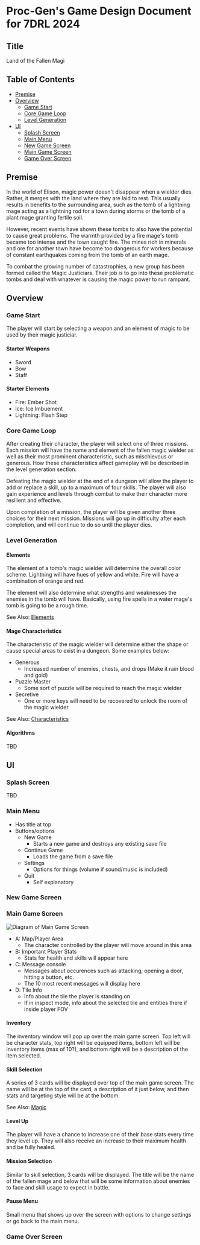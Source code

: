 # Proc-Gen's Game Design Document for 7DRL 2024

## Title

Land of the Fallen Magi

## Table of Contents

- [Premise](#premise)
- [Overview](#overview)
	- [Game Start](#game-start)
	- [Core Game Loop](#core-game-loop)
	- [Level Generation](#level-generation)
- [UI](#ui)
	- [Splash Screen](#splash-screen)
	- [Main Menu](#main-menu)
	- [New Game Screen](#new-game-screen)
	- [Main Game Screen](#main-game-screen)
	- [Game Over Screen](#game-over-screen)

## Premise

<p>
	In the world of Elison, magic power doesn't disappear when a wielder dies. Rather, it merges with the land where they are laid to rest. This usually results in benefits to the surrounding area, such as the tomb of a lightning mage acting as a lightning rod for a town during storms or the tomb of a plant mage granting fertile soil.
</p>
<p>
	However, recent events have shown these tombs to also have the potential to cause great problems. The warmth provided by a fire mage's tomb became too intense and the town caught fire. The mines rich in minerals and ore for another town have become too dangerous for workers because of constant earthquakes coming from the tomb of an earth mage.</p>
<p>
	To combat the growing number of catastrophies, a new group has been formed called the Magic Justiciars. Their job is to go into these problematic tombs and deal with whatever is causing the magic power to run rampant.
</p>

## Overview

### Game Start

<p>
	The player will start by selecting a weapon and an element of magic to be used by their magic justiciar.
</p>

#### Starter Weapons

- Sword
- Bow
- Staff

#### Starter Elements

- Fire: Ember Shot
- Ice: Ice Imbuement
- Lightning: Flash Step

### Core Game Loop

<p>
	After creating their character, the player will select one of three missions. Each mission will have the name and element of the fallen magic wielder as well as their most prominent characteristic, such as mischievous or generous. How these characteristics affect gameplay will be described in the level generation section.
</p>
<p>
	Defeating the magic wielder at the end of a dungeon will allow the player to add or replace a skill, up to a maximum of four skills. The player will also gain experience and levels through combat to make their character more resilient and effective.
</p>
<p>
	Upon completion of a mission, the player will be given another three choices for their next mission. Missions will go up in difficulty after each completion, and will continue to do so until the player dies.
</p>

### Level Generation

#### Elements

<p>
	The element of a tomb's magic wielder will determine the overall color scheme. Lightning will have hues of yellow and white. Fire will have a combination of orange and red.
</p>
<p>
	The element will also determine what strengths and weaknesses the enemies in the tomb will have. Basically, using fire spells in a water mage's tomb is going to be a rough time.
</p>

See Also: [Elements](ELEMENTS.md)

#### Mage Characteristics

<p>
	The characteristic of the magic wielder will determine either the shape or cause special areas to exist in a dungeon. Some examples below:
</p>

- Generous
    - Increased number of enemies, chests, and drops (Make it rain blood and gold)
- Puzzle Master
	- Some sort of puzzle will be required to reach the magic wielder
- Secretive
	- One or more keys will need to be recovered to unlock the room of the magic wielder

See Also: [Characteristics](CHARACTERISTICS.md)

#### Algorithms

TBD

## UI

### Splash Screen

TBD

### Main Menu

- Has title at top
- Buttons/options
	- New Game
		- Starts a new game and destroys any existing save file
	- Continue Game
		- Loads the game from a save file
	- Settings
		- Options for things (volume if sound/music is included)
	- Quit
		- Self explanatory

### New Game Screen

### Main Game Screen

![Diagram of Main Game Screen](/images/game-screen.png)

- A: Map/Player Area
	- The character controlled by the player will move around in this area
- B: Important Player Stats
	- Stats for health and skills will appear here 
- C: Message console
	- Messages about occurences such as attacking, opening a door, hitting a button, etc.
	- The 10 most recent messages will display here
- D: Tile Info
	- Info about the tile the player is standing on
	- If in inspect mode, info about the selected tile and entities there if inside player FOV

#### Inventory

<p>
	The inventory window will pop up over the main game screen. Top left will be character stats, top right will be equipped items, bottom left will be inventory items (max of 10?), and bottom right will be a description of the item selected. 
</p>

#### Skill Selection

<p>
	A series of 3 cards will be displayed over top of the main game screen. The name will be at the top of the card, a description of it just below, and then stats and targeting style will be at the bottom.
</p>

See Also: [Magic](MAGIC.md)

#### Level Up

<p>
	The player will have a chance to increase one of their base stats every time they level up. They will also receive an increase to their maximum health and be fully healed.
</p>

#### Mission Selection

<p>
	Similar to skill selection, 3 cards will be displayed. The title will be the name of the fallen mage and below that will be some information about enemies to face and skill usage to expect in battle.
</p>

#### Pause Menu

<p>
	Small menu that shows up over the screen with options to change settings or go back to the main menu.
</p>

### Game Over Screen